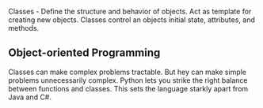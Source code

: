 Classes - Define the structure and behavior of objects. Act as template for creating new objects. Classes control an objects initial state, attributes, and methods.


## Object-oriented Programming
Classes can make complex problems tractable. But hey can make simple problems unnecessarily complex. Python lets you strike the right balance between functions and classes. This sets the language starkly apart from Java and C#.